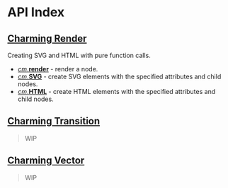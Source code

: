 # API Index

## [Charming Render](/charming-render)

Creating SVG and HTML with pure function calls.

- [_cm_.**render**](/charming-render#render) - render a node.
- [_cm_.**SVG**](/charming-render#svg) - create SVG elements with the specified attributes and child nodes.
- [_cm_.**HTML**](/charming-render#html) - create HTML elements with the specified attributes and child nodes.

## [Charming Transition](/charming-transition)

> WIP

## [Charming Vector](/charming-vector)

> WIP
